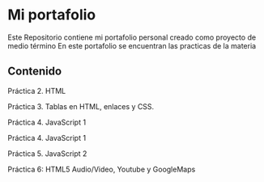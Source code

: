 # Mi portafolio

Este Repositorio contiene mi portafolio personal creado como proyecto de medio término
En este portafolio se encuentran las practicas de la materia

## Contenido

Práctica 2. HTML

Práctica 3. Tablas en HTML, enlaces y CSS.

Práctica 4. JavaScript 1

Práctica 4. JavaScript 1

Práctica 5. JavaScript 2

Práctica 6: HTML5 Audio/Video, Youtube y GoogleMaps
